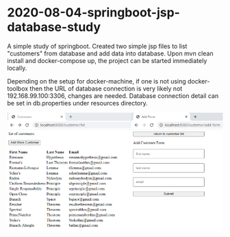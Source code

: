 # 2020-08-04-springboot-jsp-database-study

A simple study of springboot. Created two simple jsp files to list "customers" from database and add data into database. Upon mvn clean install and docker-compose up, the project can be started immediately locally. 

Depending on the setup for docker-machine, if one is not using docker-toolbox then the URL of database connection is very likely not 192.168.99.100:3306, changes are needed. Database connection detail can be set in db.properties under resources directory.


<center>
<img width="600" src="https://github.com/machingclee/2020-08-04-springboot-jsp-database-study/blob/master/functions.jpg">
</center>
